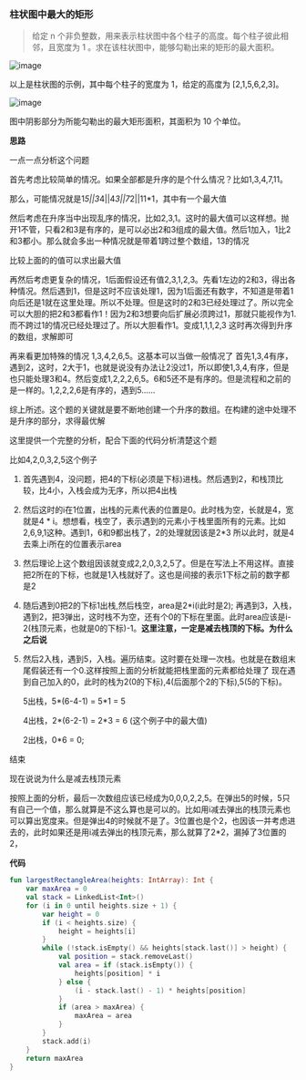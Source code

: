 ### 柱状图中最大的矩形
> 给定 n 个非负整数，用来表示柱状图中各个柱子的高度。每个柱子彼此相邻，且宽度为 1 。求在该柱状图中，能够勾勒出来的矩形的最大面积。

![image](https://leetcode-cn.com/static/images/problemset/histogram.png)

以上是柱状图的示例，其中每个柱子的宽度为 1，给定的高度为 [2,1,5,6,2,3]。

![image](https://leetcode-cn.com/static/images/problemset/histogram_area.png)

图中阴影部分为所能勾勒出的最大矩形面积，其面积为 10 个单位。

**思路**

一点一点分析这个问题

首先考虑比较简单的情况。如果全部都是升序的是个什么情况？比如1,3,4,7,11。

那么，可能情况就是1*5||3*4||4*3||7*2||11*1，其中有一个最大值

然后考虑在升序当中出现乱序的情况，比如2,3,1。这时的最大值可以这样想。抛开1不管，只看2和3是有序的，是可以必出2和3组成的最大值。然后1加入，1比2和3都小。那么就会多出一种情况就是带着1跨过整个数组，13的情况

比较上面的的值可以求出最大值

再然后考虑更复杂的情况，1后面假设还有值2,3,1,2,3。先看1左边的2和3，得出各种情况。然后遇到1，但是这时不应该处理1，因为1后面还有数字，不知道是带着1向后还是1就在这里处理。所以不处理。但是这时的2和3已经处理过了。所以完全可以大胆的把2和3都看作1！因为2和3想要向后扩展必须跨过1，那就只能视作为1.而不跨过1的情况已经处理过了。所以大胆看作1。变成1,1,1,2,3 这时再次得到升序的数组，求解即可

再来看更加特殊的情况 1,3,4,2,6,5。这基本可以当做一般情况了
首先1,3,4有序，遇到2，这时，2大于1，也就是说没有办法让2没过1，所以即使1,3,4,有序，但是也只能处理3和4。然后变成1,2,2,2,6,5。6和5还不是有序的。但是流程和之前的是一样的。1,2,2,2,6是有序的，遇到5......

综上所述。这个题的关键就是要不断地创建一个升序的数组。在构建的途中处理不是升序的部分，求得最优解

这里提供一个完整的分析，配合下面的代码分析清楚这个题

比如4,2,0,3,2,5这个例子

1. 首先遇到4，没问题，把4的下标(必须是下标)进栈。然后遇到2，和栈顶比较，比4小，入栈会成为无序，所以把4出栈

2. 然后这时的i在1位置，出栈的元素代表的位置是0。此时栈为空，长就是4，宽就是4 * i。想想看，栈空了，表示遇到的元素小于栈里面所有的元素。比如2,6,9,1这种。遇到1，6和9都出栈了，2的处理就因该是2*3
所以此时，就是4去乘上i所在的位置表示area

3. 然后理论上这个数组因该就变成2,2,0,3,2,5了。但是在写法上不用这样。直接把2所在的下标，也就是1入栈就好了。这也是间接的表示1下标之前的数字都是2

4. 随后遇到0把2的下标1出栈,然后栈空，area是2*i(i此时是2);
再遇到3，入栈，遇到2，把3弹出，这时栈不为空，还有个0的下标在里面。此时area应该是i-2(栈顶元素，也就是0的下标)-1。**这里注意，一定是减去栈顶的下标。为什么之后说**

5. 然后2入栈，遇到5，入栈。遍历结束。这时要在处理一次栈。也就是在数组末尾假装还有一个0.这样按照上面的分析就能把栈里面的元素都给处理了
现在遇到自己加入的0，此时的栈为2(0的下标),4(后面那个2的下标),5(5的下标)。

    5出栈，5*(6-4-1) = 5*1 = 5

    4出栈，2*(6-2-1) = 2*3 = 6   (这个例子中的最大值)

    2出栈，0*6 = 0;

结束

现在说说为什么是减去栈顶元素

按照上面的分析，最后一次数组应该已经成为0,0,0,2,2,5。在弹出5的时候，5只有自己一个值，那么就算是不这么算也是可以的。比如用i减去弹出的栈顶元素也可以算出宽度来。但是弹出4的时候就不是了。3位置也是个2，也因该一并考虑进去的，此时如果还是用i减去弹出的栈顶元素，那么就算了2*2，漏掉了3位置的2，
     

**代码**
```kotlin
fun largestRectangleArea(heights: IntArray): Int {
    var maxArea = 0
    val stack = LinkedList<Int>()
    for (i in 0 until heights.size + 1) {
        var height = 0
        if (i < heights.size) {
            height = heights[i]
        }
        while (!stack.isEmpty() && heights[stack.last()] > height) {
            val position = stack.removeLast()
            val area = if (stack.isEmpty()) {
                heights[position] * i
            } else {
                (i - stack.last() - 1) * heights[position]
            }
            if (area > maxArea) {
                maxArea = area
            }
        }
        stack.add(i)
    }
    return maxArea
}
```